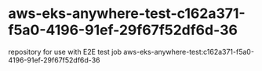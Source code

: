 # aws-eks-anywhere-test-c162a371-f5a0-4196-91ef-29f67f52df6d-36
repository for use with E2E test job aws-eks-anywhere-test:c162a371-f5a0-4196-91ef-29f67f52df6d-36
